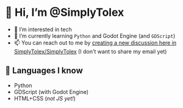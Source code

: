 # 👋 Hi, I’m @SimplyTolex
- 👀 I’m interested in tech
- 🌱 I’m currently learning `Python` and Godot Engine (and `GDScript`)
- 📫 You can reach out to me by [creating a new discussion here in SimplyTolex/SimplyTolex](https://github.com/SimplyTolex/SimplyTolex/discussions/new) (I don't want to share my email yet)

## 💬 Languages I know
- Python
- GDScript (with Godot Engine)
- HTML+CSS (*not JS yet!*)

